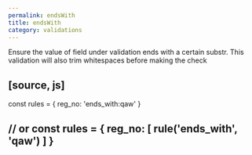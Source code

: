 ```yaml
---
permalink: endsWith
title: endsWith
category: validations
---
```


Ensure the value of field under validation ends with a certain substr. This
validation will also trim whitespaces before making the check
 
[source, js]
----
const rules = {
  reg_no: 'ends_with:qaw'
}
 
// or
const rules = {
  reg_no: [
    rule('ends_with', 'qaw')
  ]
}
----